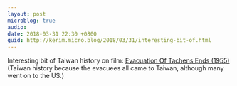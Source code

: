 ```yaml
---
layout: post
microblog: true
audio: 
date: 2018-03-31 22:30 +0800
guid: http://kerim.micro.blog/2018/03/31/interesting-bit-of.html
---
```

Interesting bit of Taiwan history on film: [Evacuation Of Tachens Ends \(1955\)](https://www.youtube.com/watch?v=qm7-XpLZI-E) (Taiwan history because the evacuees all came to Taiwan, although many went on to the US.)
